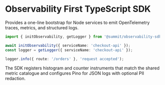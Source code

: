 # Observability First TypeScript SDK

Provides a one-line bootstrap for Node services to emit OpenTelemetry traces, metrics, and structured logs.

```ts
import { initObservability, getLogger } from '@summit/observability-sdk';

await initObservability({ serviceName: 'checkout-api' });
const logger = getLogger({ serviceName: 'checkout-api' });

logger.info({ route: '/orders' }, 'request accepted');
```

The SDK registers histogram and counter instruments that match the shared metric catalogue and configures Pino for JSON logs with optional PII redaction.
